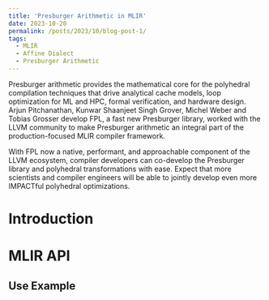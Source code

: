 ```yaml
---
title: 'Presburger Arithmetic in MLIR'
date: 2023-10-20
permalink: /posts/2023/10/blog-post-1/
tags:
  - MLIR
  - Affine Dialect
  - Presburger Arithmetic
---
```


Presburger arithmetic provides the mathematical core for the polyhedral compilation techniques that drive analytical cache models, loop optimization for ML and HPC, formal verification, and hardware design. Arjun Pitchanathan, Kunwar Shaanjeet Singh Grover, Michel Weber and Tobias Grosser develop FPL, a fast new Presburger library, worked with the LLVM community to make Presburger arithmetic an integral part of the production-focused MLIR compiler framework.

With FPL now a native, performant, and approachable component of the LLVM ecosystem, compiler developers can co-develop the Presburger library and polyhedral transformations with ease. Expect that more scientists and compiler engineers will be able to jointly develop even more IMPACTful polyhedral optimizations.

Introduction
======

MLIR API
======

Use Example
------